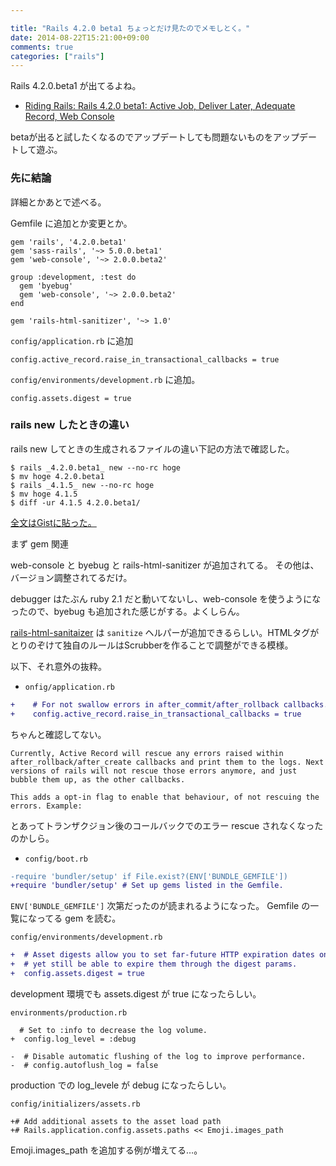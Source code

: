 ```yaml
---

title: "Rails 4.2.0 beta1 ちょっとだけ見たのでメモしとく。"
date: 2014-08-22T15:21:00+09:00
comments: true
categories: ["rails"]
---
```


Rails 4.2.0.beta1 が出てるよね。

* [Riding Rails: Rails 4.2.0 beta1: Active Job, Deliver Later, Adequate Record, Web Console](http://weblog.rubyonrails.org/2014/8/20/Rails-4-2-beta1/)

betaが出ると試したくなるのでアップデートしても問題ないものをアップデートして遊ぶ。

### 先に結論

詳細とかあとで述べる。

Gemfile に追加とか変更とか。

```
gem 'rails', '4.2.0.beta1'
gem 'sass-rails', '~> 5.0.0.beta1'
gem 'web-console', '~> 2.0.0.beta2'

group :development, :test do
  gem 'byebug'
  gem 'web-console', '~> 2.0.0.beta2'
end

gem 'rails-html-sanitizer', '~> 1.0'
```

`config/application.rb` に追加

```
config.active_record.raise_in_transactional_callbacks = true
```

`config/environments/development.rb` に追加。

```
config.assets.digest = true
```

### rails new したときの違い

rails new してときの生成されるファイルの違い下記の方法で確認した。


```
$ rails _4.2.0.beta1_ new --no-rc hoge
$ mv hoge 4.2.0.beta1
$ rails _4.1.5_ new --no-rc hoge
$ mv hoge 4.1.5
$ diff -ur 4.1.5 4.2.0.beta1/
```

[全文はGistに貼った。](https://gist.github.com/eiel/403e6e473487bb9a9a42)

まず gem 関連

web-console と byebug と rails-html-sanitizer が追加されてる。
その他は、バージョン調整されてるだけ。

debugger はたぶん ruby 2.1 だと動いてないし、web-console を使うようになったので、byebug も追加された感じがする。よくしらん。

[rails-html-sanitaizer](https://github.com/rails/rails-html-sanitizer) は `sanitize` ヘルパーが追加できるらしい。HTMLタグがとりのぞけて独自のルールはScrubberを作ることで調整ができる模様。

以下、それ意外の抜粋。

* `onfig/application.rb`


```diff
+    # For not swallow errors in after_commit/after_rollback callbacks.
+    config.active_record.raise_in_transactional_callbacks = true
```

ちゃんと確認してない。

```
Currently, Active Record will rescue any errors raised within after_rollback/after_create callbacks and print them to the logs. Next versions of rails will not rescue those errors anymore, and just bubble them up, as the other callbacks.

This adds a opt-in flag to enable that behaviour, of not rescuing the errors. Example:
```

とあってトランザクジョン後のコールバックでのエラー rescue されなくなったのかしら。


* `config/boot.rb`

```diff
-require 'bundler/setup' if File.exist?(ENV['BUNDLE_GEMFILE'])
+require 'bundler/setup' # Set up gems listed in the Gemfile.
```

`ENV['BUNDLE_GEMFILE']` 次第だったのが読まれるようになった。
 Gemfile の一覧になってる gem を読む。


`config/environments/development.rb`

```diff
+  # Asset digests allow you to set far-future HTTP expiration dates on all assets,
+  # yet still be able to expire them through the digest params.
+  config.assets.digest = true
```

development 環境でも assets.digest が true になったらしい。

`environments/production.rb`

```
  # Set to :info to decrease the log volume.
+  config.log_level = :debug

-  # Disable automatic flushing of the log to improve performance.
-  # config.autoflush_log = false
```

production での log_levele が debug になったらしい。

`config/initializers/assets.rb`

```
+# Add additional assets to the asset load path
+# Rails.application.config.assets.paths << Emoji.images_path
```

Emoji.images_path を追加する例が増えてる…。
